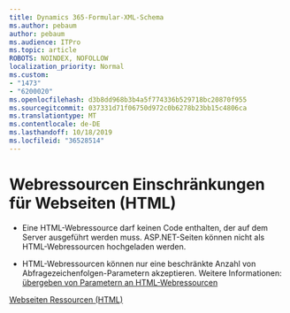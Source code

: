 ```yaml
---
title: Dynamics 365-Formular-XML-Schema
ms.author: pebaum
author: pebaum
ms.audience: ITPro
ms.topic: article
ROBOTS: NOINDEX, NOFOLLOW
localization_priority: Normal
ms.custom:
- "1473"
- "6200020"
ms.openlocfilehash: d3b8dd968b3b4a5f774336b529718bc20870f955
ms.sourcegitcommit: 037331d71f06750d972c0b6278b23bb15c4806ca
ms.translationtype: MT
ms.contentlocale: de-DE
ms.lasthandoff: 10/18/2019
ms.locfileid: "36528514"
---
```

# <a name="webpage-html-web-resources-limitations"></a>Webressourcen Einschränkungen für Webseiten (HTML)

* Eine HTML-Webressource darf keinen Code enthalten, der auf dem Server ausgeführt werden muss. ASP.NET-Seiten können nicht als HTML-Webressourcen hochgeladen werden.

* HTML-Webressourcen können nur eine beschränkte Anzahl von Abfragezeichenfolgen-Parametern akzeptieren. Weitere Informationen: [übergeben von Parametern an HTML-Webressourcen](https://docs.microsoft.com/dynamics365/customer-engagement/developer/webpage-html-web-resources#BKMK_PassingParametersToWebResources)

[Webseiten Ressourcen (HTML)](https://docs.microsoft.com/dynamics365/customer-engagement/developer/webpage-html-web-resources)
